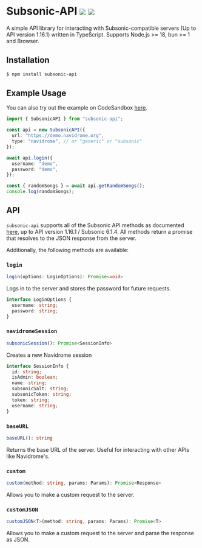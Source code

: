 # Subsonic-API <a href="https://www.npmjs.com/package/subsonic-api"><img src="https://img.shields.io/npm/v/subsonic-api?style=flat&colorA=000000&colorB=efefef"/></a> <a href="https://github.com/explodingcamera/subsonic-api/actions/workflows/test.yml"><img src="https://img.shields.io/github/actions/workflow/status/explodingcamera/subsonic-api/test.yml?branch=main&style=flat&colorA=000000"/></a>

A simple API library for interacting with Subsonic-compatible servers (Up to API version 1.16.1) written in TypeScript. Supports Node.js >= 18, bun >= 1 and Browser.

## Installation

```bash
$ npm install subsonic-api
```

## Example Usage

You can also try out the example on CodeSandbox [here](https://codesandbox.io/p/sandbox/subsonic-api-nlgp4c).

```ts
import { SubsonicAPI } from "subsonic-api";

const api = new SubsonicAPI({
  url: "https://demo.navidrome.org",
  type: "navidrome", // or "generic" or "subsonic"
});

await api.login({
  username: "demo",
  password: "demo",
});

const { randomSongs } = await api.getRandomSongs();
console.log(randomSongs);
```

## API

`subsonic-api` supports all of the Subsonic API methods as documented [here](http://www.subsonic.org/pages/api.jsp), up to API version 1.16.1 / Subsonic 6.1.4.
All methods return a promise that resolves to the JSON response from the server.

Additionally, the following methods are available:

### `login`

```ts
login(options: LoginOptions): Promise<void>
```

Logs in to the server and stores the password for future requests.

```ts
interface LoginOptions {
  username: string;
  password: string;
}
```

### `navidromeSession`

```ts
subsonicSession(): Promise<SessionInfo>
```

Creates a new Navidrome session

```ts
interface SessionInfo {
  id: string;
  isAdmin: boolean;
  name: string;
  subsonicSalt: string;
  subsonicToken: string;
  token: string;
  username: string;
}
```

### `baseURL`

```ts
baseURL(): string
```

Returns the base URL of the server. Useful for interacting with other APIs like Navidrome's.

### `custom`

```ts
custom(method: string, params: Params): Promise<Response>
```

Allows you to make a custom request to the server.

### `customJSON`

```ts
customJSON<T>(method: string, params: Params): Promise<T>
```

Allows you to make a custom request to the server and parse the response as JSON.
